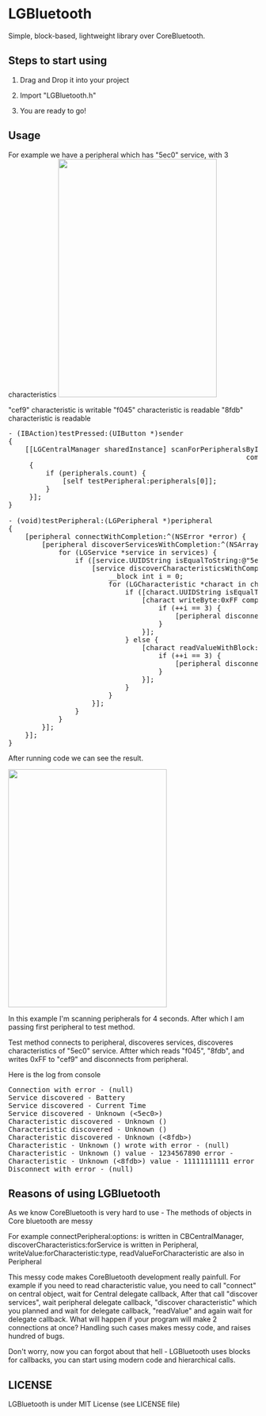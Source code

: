 LGBluetooth
===========

Simple, block-based, lightweight library over CoreBluetooth.

<h2>Steps to start using</h2>

1. Drag and Drop it into your project

2. Import "LGBluetooth.h"

3. You are ready to go!

<h2>Usage</h2>

For example we have a peripheral which has "5ec0" service, with 3 characteristics
<img src="https://raw2.github.com/DavidSahakyan/LGBluetooth/master/Screenshots/1.PNG" width="320" height="480"><br>

"cef9" characteristic is writable
"f045" characteristic is readable
"8fdb" characteristic is readable

<pre>
- (IBAction)testPressed:(UIButton *)sender
{
    [[LGCentralManager sharedInstance] scanForPeripheralsByInterval:4
                                                         completion:^(NSArray *peripherals)
     {
         if (peripherals.count) {
             [self testPeripheral:peripherals[0]];
         }
     }];
}

- (void)testPeripheral:(LGPeripheral *)peripheral
{
    [peripheral connectWithCompletion:^(NSError *error) {
        [peripheral discoverServicesWithCompletion:^(NSArray *services, NSError *error) {
            for (LGService *service in services) {
                if ([service.UUIDString isEqualToString:@"5ec0"]) {
                    [service discoverCharacteristicsWithCompletion:^(NSArray *characteristics, NSError *error) {
                        __block int i = 0;
                        for (LGCharacteristic *charact in characteristics) {
                            if ([charact.UUIDString isEqualToString:@"cef9"]) {
                                [charact writeByte:0xFF completion:^(NSError *error) {
                                    if (++i == 3) {
                                        [peripheral disconnectWithCompletion:nil];
                                    }
                                }];
                            } else {
                                [charact readValueWithBlock:^(NSData *data, NSError *error) {
                                    if (++i == 3) {
                                        [peripheral disconnectWithCompletion:nil];
                                    }
                                }];
                            }
                        }
                    }];
                }
            }
        }];
    }];
}
</pre>

After running code we can see the result.

<img src="https://raw2.github.com/DavidSahakyan/LGBluetooth/master/Screenshots/5.PNG" width="320" height="480"><br>

In this example I'm scanning peripherals for 4 seconds.
After which I am passing first peripheral to test method.

Test method connects to peripheral, discoveres services, discoveres characteristics of "5ec0" service.
Aftter which reads "f045", "8fdb", and writes 0xFF to "cef9" and disconnects from peripheral.

Here is the log from console 
<pre>
Connection with error - (null)
Service discovered - Battery
Service discovered - Current Time
Service discovered - Unknown (<5ec0>)
Characteristic discovered - Unknown (<cef9>)
Characteristic discovered - Unknown (<f045>)
Characteristic discovered - Unknown (<8fdb>)
Characteristic - Unknown (<cef9>) wrote with error - (null)
Characteristic - Unknown (<f045>) value - 1234567890 error - 
Characteristic - Unknown (<8fdb>) value - 11111111111 error - (null)
Disconnect with error - (null)
</pre>

<h2>Reasons of using LGBluetooth</h2>
As we know CoreBluetooth is very hard to use - 
The methods of objects in Core bluetooth are messy

For example connectPeripheral:options: is written in CBCentralManager,
discoverCharacteristics:forService is written in Peripheral,
writeValue:forCharacteristic:type, readValueForCharacteristic are also in Peripheral

This messy code makes CoreBluetooth development really painfull.
For example if you need to read characteristic value, you need to call "connect" on central object, wait for Central delegate callback,
After that call "discover services", wait peripheral delegate callback, "discover characteristic" which you planned and wait for delegate callback, "readValue" and again wait for delegate callback.
What will happen if your program will make 2 connections at once?
Handling such cases makes messy code, and raises hundred of bugs.

Don't worry, now you can forgot about that hell - LGBluetooth uses blocks for callbacks, you can start using modern code and hierarchical calls.

<h2>LICENSE</h2>
LGBluetooth is under MIT License (see LICENSE file)

